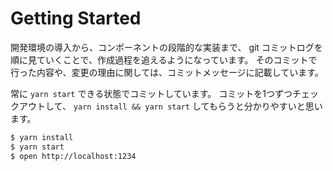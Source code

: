 # Getting Started

開発環境の導入から、コンポーネントの段階的な実装まで、
git コミットログを順に見ていくことで、作成過程を追えるようになっています。
そのコミットで行った内容や、変更の理由に関しては、コミットメッセージに記載しています。

常に `yarn start` できる状態でコミットしています。
コミットを1つずつチェックアウトして、
`yarn install && yarn start` してもらうと分かりやすいと思います。

```sh
$ yarn install
$ yarn start
$ open http://localhost:1234
```
